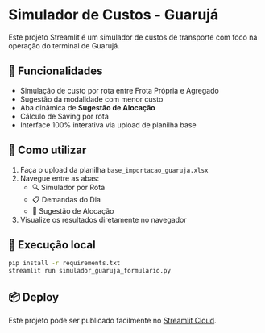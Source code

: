 # Simulador de Custos - Guarujá

Este projeto Streamlit é um simulador de custos de transporte com foco na operação do terminal de Guarujá.

## 🔧 Funcionalidades

- Simulação de custo por rota entre Frota Própria e Agregado
- Sugestão da modalidade com menor custo
- Aba dinâmica de **Sugestão de Alocação**
- Cálculo de Saving por rota
- Interface 100% interativa via upload de planilha base

## 📁 Como utilizar

1. Faça o upload da planilha `base_importacao_guaruja.xlsx`
2. Navegue entre as abas:
   - 🔍 Simulador por Rota
   - 📋 Demandas do Dia
   - 🚚 Sugestão de Alocação
3. Visualize os resultados diretamente no navegador

## 🚀 Execução local

```bash
pip install -r requirements.txt
streamlit run simulador_guaruja_formulario.py
```

## 📦 Deploy

Este projeto pode ser publicado facilmente no [Streamlit Cloud](https://streamlit.io/cloud).
